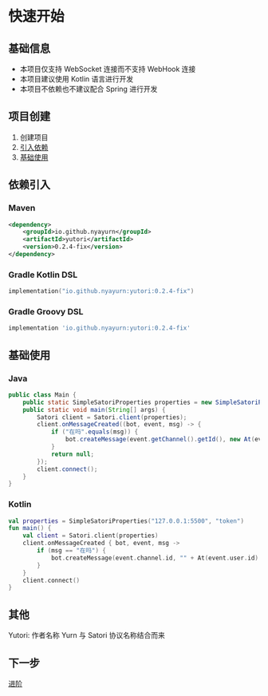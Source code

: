 # 快速开始

## 基础信息

- 本项目仅支持 WebSocket 连接而不支持 WebHook 连接
- 本项目建议使用 Kotlin 语言进行开发
- 本项目不依赖也不建议配合 Spring 进行开发

## 项目创建

1. 创建项目
2. [引入依赖](#依赖引入)
3. [基础使用](#基础使用)

## 依赖引入

### Maven

```xml
<dependency>
    <groupId>io.github.nyayurn</groupId>
    <artifactId>yutori</artifactId>
    <version>0.2.4-fix</version>
</dependency>
```

### Gradle Kotlin DSL

```kotlin
implementation("io.github.nyayurn:yutori:0.2.4-fix")
```

### Gradle Groovy DSL

```groovy
implementation 'io.github.nyayurn:yutori:0.2.4-fix'
```

## 基础使用

### Java

```java
public class Main {
    public static SimpleSatoriProperties properties = new SimpleSatoriProperties("127.0.0.1:5500", "token");
    public static void main(String[] args) {
        Satori client = Satori.client(properties);
        client.onMessageCreated((bot, event, msg) -> {
            if ("在吗".equals(msg)) {
                bot.createMessage(event.getChannel().getId(), new At(event.getUser().getId()) + "我在!");
            }
            return null;
        });
        client.connect();
    }
}
```

### Kotlin

```kotlin
val properties = SimpleSatoriProperties("127.0.0.1:5500", "token")
fun main() {
    val client = Satori.client(properties)
    client.onMessageCreated { bot, event, msg ->
        if (msg == "在吗") {
            bot.createMessage(event.channel.id, "" + At(event.user.id) + " 我在!")
        }
    }
    client.connect()
}
```
## 其他

Yutori: 作者名称 Yurn 与 Satori 协议名称结合而来

## 下一步
[进阶](Advanced.md)